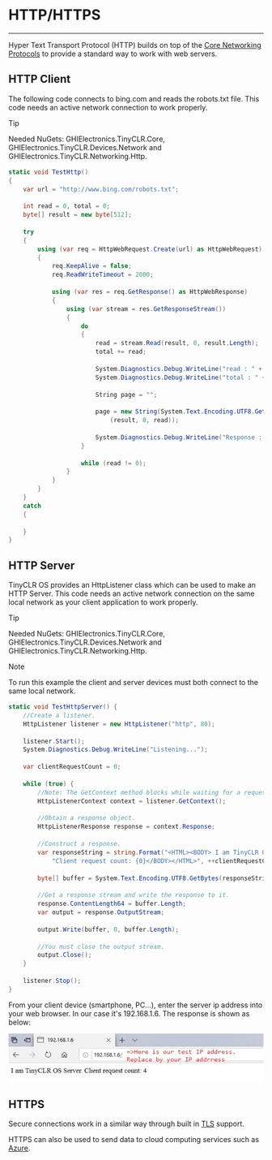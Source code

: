 # HTTP/HTTPS
---
Hyper Text Transport Protocol (HTTP) builds on top of the [Core Networking Protocols](core-protocols.md) to provide a standard way to work with web servers.

## HTTP Client
The following code connects to bing.com and reads the robots.txt file. This code needs an active network connection to work properly.

>[!TIP]
>Needed NuGets: GHIElectronics.TinyCLR.Core, GHIElectronics.TinyCLR.Devices.Network and GHIElectronics.TinyCLR.Networking.Http.

```cs
static void TestHttp()
{
    var url = "http://www.bing.com/robots.txt";

    int read = 0, total = 0;
    byte[] result = new byte[512];

    try
    {
        using (var req = HttpWebRequest.Create(url) as HttpWebRequest)
        {
            req.KeepAlive = false;                    
            req.ReadWriteTimeout = 2000;

            using (var res = req.GetResponse() as HttpWebResponse)
            {
                using (var stream = res.GetResponseStream())
                {
                    do
                    {
                        read = stream.Read(result, 0, result.Length);
                        total += read;

                        System.Diagnostics.Debug.WriteLine("read : " + read);
                        System.Diagnostics.Debug.WriteLine("total : " + total);

                        String page = "";

                        page = new String(System.Text.Encoding.UTF8.GetChars
                            (result, 0, read));

                        System.Diagnostics.Debug.WriteLine("Response : " + page);
                    }

                    while (read != 0);
                }
            }
        }  
    }
    catch
    {
                
    }
}

```

## HTTP Server

TinyCLR OS provides an HttpListener class which can be used to make an HTTP Server. This code needs an active network connection on the same local network as your client application to work properly.

>[!TIP]
>Needed NuGets: GHIElectronics.TinyCLR.Core, GHIElectronics.TinyCLR.Devices.Network and GHIElectronics.TinyCLR.Networking.Http.

> [!Note]
> To run this example the client and server devices must both connect to the same local network.

```cs
static void TestHttpServer() {
    //Create a listener.
    HttpListener listener = new HttpListener("http", 80);

    listener.Start();
    System.Diagnostics.Debug.WriteLine("Listening...");

    var clientRequestCount = 0;

    while (true) {
        //Note: The GetContext method blocks while waiting for a request.
        HttpListenerContext context = listener.GetContext();

        //Obtain a response object.
        HttpListenerResponse response = context.Response;

        //Construct a response.                
        var responseString = string.Format("<HTML><BODY> I am TinyCLR OS Server. " +
            "Client request count: {0}</BODY></HTML>", ++clientRequestCount);                
        
        byte[] buffer = System.Text.Encoding.UTF8.GetBytes(responseString);

        //Get a response stream and write the response to it.
        response.ContentLength64 = buffer.Length;
        var output = response.OutputStream;

        output.Write(buffer, 0, buffer.Length);

        //You must close the output stream.
        output.Close();
    }

    listener.Stop();
}
```

From your client device (smartphone, PC...), enter the server ip address into your web browser. In our case it's 192.168.1.6. The response is shown as below:

![Server response](images/http-server.png)

## HTTPS

Secure connections work in a similar way through built in [TLS](tls.md) support.

HTTPS can also be used to send data to cloud computing services such as [Azure](azure.md).
